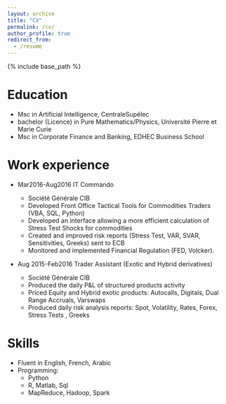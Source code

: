 ```yaml
---
layout: archive
title: "CV"
permalink: /cv/
author_profile: true
redirect_from:
  - /resume
---
```


{% include base_path %}

Education
======
* Msc in Artificial Intelligence, CentraleSupélec
* bachelor (Licence) in Pure Mathematics/Physics, Université Pierre et Marie Curie
* Msc in Corporate Finance and Banking, EDHEC Business School

Work experience
======
* Mar2016-Aug2016 IT Commando
  * Société Générale CIB
  *  Developed Front Office Tactical Tools for Commodities Traders (VBA, SQL, Python)
  * Developed an interface allowing a more efficient calculation of Stress Test Shocks for commodities
  * Created and improved risk reports (Stress Test, VAR, SVAR, Sensitivities, Greeks) sent to ECB
  * Monitored and implemented Financial Regulation (FED, Volcker). 


* Aug 2015-Feb2016 Trader Assistant (Exotic and Hybrid derivatives)
  * Société Générale CIB
  * Produced the daily P&L of structured products activity 
  * Priced Equity and Hybrid exotic products: Autocalls, Digitals, Dual Range Accruals, Varswaps
  * Produced daily risk analysis reports: Spot, Volatility, Rates, Forex, Stress Tests , Greeks

  
Skills
======
* Fluent in English, French, Arabic
* Programming:
  * Python
  * R, Matlab, Sql
  * MapReduce, Hadoop, Spark
